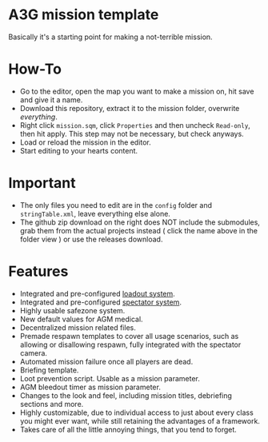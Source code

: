 A3G mission template
====================
Basically it's a starting point for making a not-terrible mission.

How-To
======
- Go to the editor, open the map you want to make a mission on, hit save and give it a name.
- Download this repository, extract it to the mission folder, overwrite _everything_.
- Right click `mission.sqm`, click `Properties` and then uncheck `Read-only`, then hit apply. This step may not be necessary, but check anyways.
- Load or reload the mission in the editor.
- Start editing to your hearts content.

Important
=========
- The only files you need to edit are in the `config` folder and `stringTable.xml`, leave everything else alone.
- The github zip download on the right does NOT include the submodules, grab them from the actual projects instead ( click the name above in the folder view ) or use the releases download.

Features
========
- Integrated and pre-configured [loadout system](https://github.com/a3g/a3g-loadout).
- Integrated and pre-configured [spectator system](https://github.com/a3g/a3g-spectator-cam).
- Highly usable safezone system.
- New default values for AGM medical.
- Decentralized mission related files.
- Premade respawn templates to cover all usage scenarios, such as allowing or disallowing respawn, fully integrated with the spectator camera.
- Automated mission failure once all players are dead.
- Briefing template.
- Loot prevention script. Usable as a mission parameter.
- AGM bleedout timer as mission parameter.
- Changes to the look and feel, including mission titles, debriefing sections and more.
- Highly customizable, due to individual access to just about every class you might ever want, while still retaining the advantages of a framework.
- Takes care of all the little annoying things, that you tend to forget.
